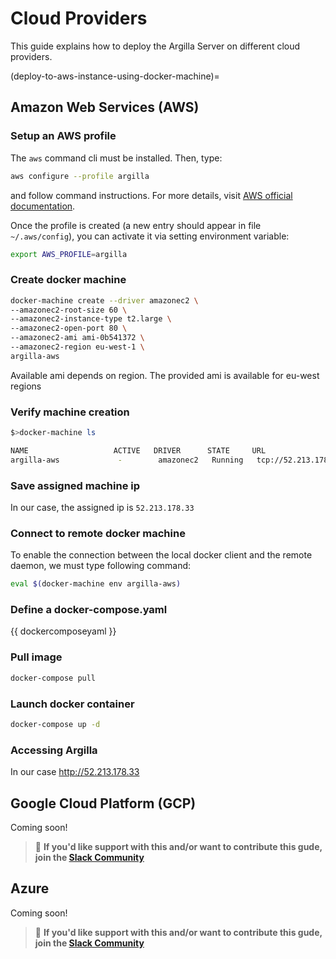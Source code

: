 
# Cloud Providers

This guide explains how to deploy the Argilla Server on different cloud providers.

(deploy-to-aws-instance-using-docker-machine)=
## Amazon Web Services (AWS)

### Setup an AWS profile

The `aws` command cli must be installed. Then, type:

```bash
aws configure --profile argilla
```

and follow command instructions. For more details, visit [AWS official documentation](https://docs.aws.amazon.com/cli/latest/userguide/cli-configure-profiles.html).

Once the profile is created (a new entry should appear in file `~/.aws/config`), you can activate it via setting environment variable:

```bash
export AWS_PROFILE=argilla
```

### Create docker machine

```bash
docker-machine create --driver amazonec2 \
--amazonec2-root-size 60 \
--amazonec2-instance-type t2.large \
--amazonec2-open-port 80 \
--amazonec2-ami ami-0b541372 \
--amazonec2-region eu-west-1 \
argilla-aws
```

Available ami depends on region. The provided ami is available for eu-west regions

### Verify machine creation

```bash
$>docker-machine ls

NAME                   ACTIVE   DRIVER      STATE     URL                        SWARM   DOCKER     ERRORS
argilla-aws             -        amazonec2   Running   tcp://52.213.178.33:2376           v20.10.7
```

### Save assigned machine ip

In our case, the assigned ip is `52.213.178.33`

### Connect to remote docker machine

To enable the connection between the local docker client and the remote daemon, we must type following command:

```bash
eval $(docker-machine env argilla-aws)
```

### Define a docker-compose.yaml

{{ dockercomposeyaml }}

### Pull image

```bash
docker-compose pull
```

### Launch docker container

```bash
docker-compose up -d
```

### Accessing Argilla

In our case http://52.213.178.33

## Google Cloud Platform (GCP)

Coming soon!

> 🚒 **If you'd like support with this and/or want to contribute this gude, join the [Slack Community](https://join.slack.com/t/rubrixworkspace/shared_invite/zt-whigkyjn-a3IUJLD7gDbTZ0rKlvcJ5g)**

## Azure

Coming soon!

> 🚒 **If you'd like support with this and/or want to contribute this gude, join the [Slack Community](https://join.slack.com/t/rubrixworkspace/shared_invite/zt-whigkyjn-a3IUJLD7gDbTZ0rKlvcJ5g)**

